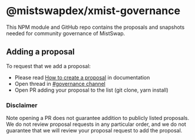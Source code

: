 # @mistswapdex/xmist-governance

This NPM module and GitHub repo contains the proposals and snapshots needed for community governance of MistSwap.

## Adding a proposal

To request that we add a proposal:
  + Please read [How to create a proposal](https://docs.mistswap.fi/governance/vote/#how-to-create-a-proposal) in documentation
  + Open thread in [#governance channel](https://discord.gg/mistswapdex)
  + Open PR adding your proposal to the list (git clone, yarn install)

### Disclaimer

Note opening a PR does not guarantee addition to publicly listed proposals.
We do not review proposal requests in any particular order, and we do not
guarantee that we will review your proposal request to add the proposal.


<!-- Security scan triggered at 2025-09-02 00:21:57 -->

<!-- Security scan triggered at 2025-09-09 05:27:22 -->
